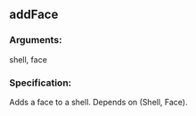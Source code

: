 ## addFace
### Arguments: 
shell, face
### Specification: 
Adds a face to a shell. Depends on (Shell, Face).
